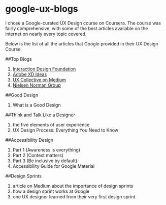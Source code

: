 # google-ux-blogs

I chose a Google-curated UX Design course on Coursera. The course was fairly comprehensive, with some of the best articles available on the internet on nearly every topic covered.

Below is the list of all the articles that Google provided in their UX Design Course

##Top Blogs
1. [Interaction Design Foundation]()
2. [Adobe XD Ideas]()
3. [UX Collective on Medium]()
4. [Nielsen Norman Group]()

##Good Design
1. What is a Good Design

##Think and Talk Like a Designer
1. the five elements of user experience
2. UX Design Process: Everything You Need to Know

##Accessibility Design
1. Part 1 (Awareness is everything)
2. Part 2 (Context matters)
3. Part 3 (Be inclusive by default)
4. Accessibility Guide for Google Material

##Design Sprints
1. article on Medium about the importance of design sprints
2. how a design sprint works at Google
3. one UX designer learned from their very first design sprint

